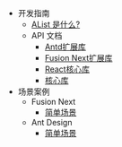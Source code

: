 - 开发指南
   - [AList 是什么?](./README.md)
   - API 文档
     - [Antd扩展库](../packages/antd/README.zh-cn.md)
     - [Fusion Next扩展库](../packages/next/README.zh-cn.md)
     - [React核心库](../packages/react/README.zh-cn.md)
     - [核心库](../packages/core/README.zh-cn.md)
- 场景案例
  - Fusion Next
     - [简单场景](./Examples/next/Sample.md)
  - Ant Design
     - [简单场景](./Examples/antd/Sample.md)
